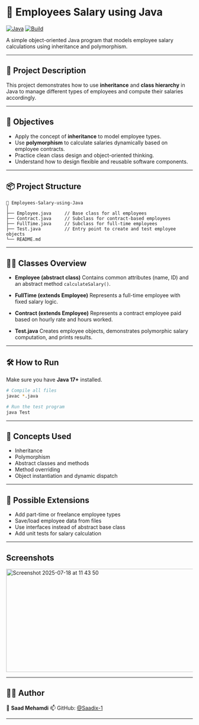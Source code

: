 # 🧾 Employees Salary using Java

[![Java](https://img.shields.io/badge/Java-17-blue?logo=java)](https://www.oracle.com/java/)
[![Build](https://img.shields.io/badge/Build-Manual-lightgrey)](https://github.com/Saadix-1/Employees-Salary-using-Java)

A simple object-oriented Java program that models employee salary calculations using inheritance and polymorphism.

---

## 📌 Project Description

This project demonstrates how to use **inheritance** and **class hierarchy** in Java to manage different types of employees and compute their salaries accordingly.

---

## 🎯 Objectives

- Apply the concept of **inheritance** to model employee types.
- Use **polymorphism** to calculate salaries dynamically based on employee contracts.
- Practice clean class design and object-oriented thinking.
- Understand how to design flexible and reusable software components.

---

## 📦 Project Structure

```plaintext
📁 Employees-Salary-using-Java
│
├── Employee.java     // Base class for all employees
├── Contract.java     // Subclass for contract-based employees
├── FullTime.java     // Subclass for full-time employees
├── Test.java         // Entry point to create and test employee objects
└── README.md
````

---

## 👷‍♂️ Classes Overview

* **Employee (abstract class)**
  Contains common attributes (name, ID) and an abstract method `calculateSalary()`.

* **FullTime (extends Employee)**
  Represents a full-time employee with fixed salary logic.

* **Contract (extends Employee)**
  Represents a contract employee paid based on hourly rate and hours worked.

* **Test.java**
  Creates employee objects, demonstrates polymorphic salary computation, and prints results.

---

## 🛠️ How to Run

Make sure you have **Java 17+** installed.

```bash
# Compile all files
javac *.java

# Run the test program
java Test
```

---

## 🧠 Concepts Used

* Inheritance
* Polymorphism
* Abstract classes and methods
* Method overriding
* Object instantiation and dynamic dispatch

---

## 🚀 Possible Extensions

* Add part-time or freelance employee types
* Save/load employee data from files
* Use interfaces instead of abstract base class
* Add unit tests for salary calculation

---

## Screenshots

<img width="1512" height="278" alt="Screenshot 2025-07-18 at 11 43 50" src="https://github.com/user-attachments/assets/754ea2b1-fae5-4a6c-a77c-5f593ff067e7" />

---

## 🙋‍♂️ Author

👤 **Saad Mehamdi**
📫 GitHub: [@Saadix-1](https://github.com/Saadix-1)

---
